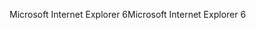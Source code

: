 <span data-ttu-id="307f3-101">Microsoft Internet Explorer 6</span><span class="sxs-lookup"><span data-stu-id="307f3-101">Microsoft Internet Explorer 6</span></span>